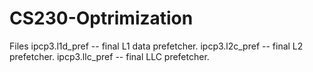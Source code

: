 # CS230-Optrimization
Files
ipcp3.l1d_pref -- final L1 data prefetcher.
ipcp3.l2c_pref -- final L2 prefetcher.
ipcp3.llc_pref -- final LLC prefetcher.

